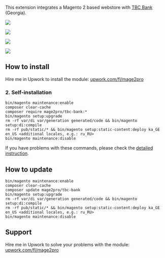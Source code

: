 This extension integrates a Magento 2 based webstore with [TBC Bank](http://www.tbcbank.ge) (Georgia).

![](https://mage2.pro/uploads/default/original/2X/3/312d322286b2a474fb76ab5a539dfb14698a6497.png)

![](https://mage2.pro/uploads/default/original/2X/0/0aaf74161960c5d37cdfb955421a5a586d72789a.png)

![](https://mage2.pro/uploads/default/original/2X/8/8d11867a6f0b1e8920a9c5d342e24a1c7cfe5fb3.png)

![](https://mage2.pro/uploads/default/original/2X/8/8070c57ea9dbc39570110b4a39a5c8998452b104.png)

## How to install
Hire me in Upwork to install the module: [upwork.com/fl/mage2pro](https://www.upwork.com/fl/mage2pro)

### 2. Self-installation
```
bin/magento maintenance:enable
composer clear-cache
composer require mage2pro/tbc-bank:*
bin/magento setup:upgrade
rm -rf var/di var/generation generated/code && bin/magento setup:di:compile
rm -rf pub/static/* && bin/magento setup:static-content:deploy ka_GE en_US <additional locales, e.g.: ru_RU>
bin/magento maintenance:disable
```
If you have problems with these commands, please check the [detailed instruction](https://mage2.pro/t/263).

## How to update
```
bin/magento maintenance:enable
composer clear-cache
composer update mage2pro/tbc-bank
bin/magento setup:upgrade
rm -rf var/di var/generation generated/code && bin/magento setup:di:compile
rm -rf pub/static/* && bin/magento setup:static-content:deploy ka_GE en_US <additional locales, e.g.: ru_RU>
bin/magento maintenance:disable
```

## Support
Hire me in Upwork to solve your problems with the module: [upwork.com/fl/mage2pro](https://www.upwork.com/fl/mage2pro)